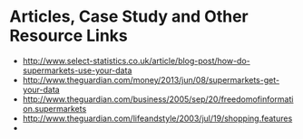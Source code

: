 Articles, Case Study and Other Resource Links
=============================================
+ http://www.select-statistics.co.uk/article/blog-post/how-do-supermarkets-use-your-data
+ http://www.theguardian.com/money/2013/jun/08/supermarkets-get-your-data
+ http://www.theguardian.com/business/2005/sep/20/freedomofinformation.supermarkets
+ http://www.theguardian.com/lifeandstyle/2003/jul/19/shopping.features
+ 
